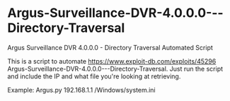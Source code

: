 # Argus-Surveillance-DVR-4.0.0.0---Directory-Traversal
Argus Surveillance DVR 4.0.0.0 - Directory Traversal Automated Script

This is a script to automate https://www.exploit-db.com/exploits/45296 Argus-Surveillance-DVR-4.0.0.0---Directory-Traversal.  Just run the script and include the IP and what file you're looking at retrieving. 

Example: Argus.py 192.168.1.1 /Windows/system.ini
